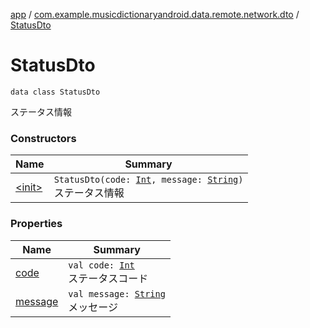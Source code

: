 [app](../../index.md) / [com.example.musicdictionaryandroid.data.remote.network.dto](../index.md) / [StatusDto](./index.md)

# StatusDto

`data class StatusDto`

ステータス情報

### Constructors

| Name | Summary |
|---|---|
| [&lt;init&gt;](-init-.md) | `StatusDto(code: `[`Int`](https://kotlinlang.org/api/latest/jvm/stdlib/kotlin/-int/index.html)`, message: `[`String`](https://kotlinlang.org/api/latest/jvm/stdlib/kotlin/-string/index.html)`)`<br>ステータス情報 |

### Properties

| Name | Summary |
|---|---|
| [code](code.md) | `val code: `[`Int`](https://kotlinlang.org/api/latest/jvm/stdlib/kotlin/-int/index.html)<br>ステータスコード |
| [message](message.md) | `val message: `[`String`](https://kotlinlang.org/api/latest/jvm/stdlib/kotlin/-string/index.html)<br>メッセージ |
